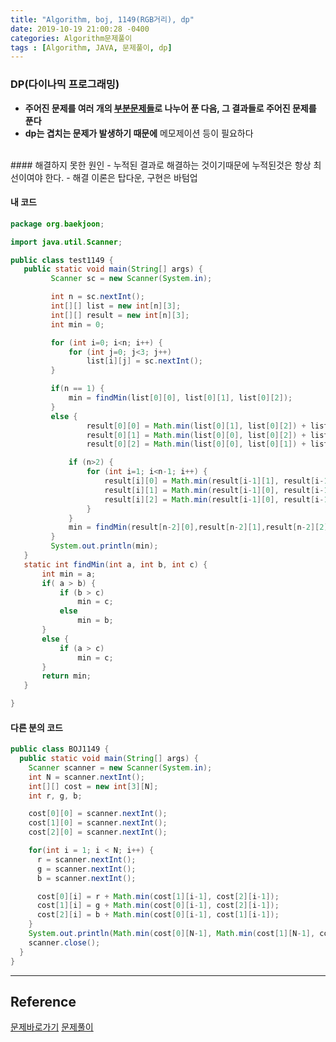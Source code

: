 ```yaml
---
title: "Algorithm, boj, 1149(RGB거리), dp"
date: 2019-10-19 21:00:28 -0400
categories: Algorithm문제풀이
tags : [Algorithm, JAVA, 문제풀이, dp]
---
```

### DP(다이나믹 프로그래밍)
- <b>주어진 문제를 여러 개의 <u>부분문제들</u>로 나누어 푼 다음, 그 결과들로 주어진 문제를 푼다</b>
- <b>dp는 겹치는 문제가 발생하기 때문에</b> 메모제이션 등이 필요하다
<br>
#### 해결하지 못한 원인
- 누적된 결과로 해결하는 것이기때문에 누적된것은 항상 최선이여야 한다.
- 해결 이론은 탑다운, 구현은 바텀업

#### 내 코드
 ```java
 package org.baekjoon;

import java.util.Scanner;

public class test1149 {
	public static void main(String[] args) {
		  Scanner sc = new Scanner(System.in);

		  int n = sc.nextInt();
		  int[][] list = new int[n][3];
		  int[][] result = new int[n][3];
		  int min = 0;

		  for (int i=0; i<n; i++) {
			  for (int j=0; j<3; j++)
				  list[i][j] = sc.nextInt();
		  }

		  if(n == 1) {
			  min = findMin(list[0][0], list[0][1], list[0][2]);
		  }
		  else {
				  result[0][0] = Math.min(list[0][1], list[0][2]) + list[1][0];
				  result[0][1] = Math.min(list[0][0], list[0][2]) + list[1][1];
				  result[0][2] = Math.min(list[0][0], list[0][1]) + list[1][2];

			  if (n>2) {
				  for (int i=1; i<n-1; i++) {
					  result[i][0] = Math.min(result[i-1][1], result[i-1][2]) + list[i+1][0];
					  result[i][1] = Math.min(result[i-1][0], result[i-1][2]) + list[i+1][1];
					  result[i][2] = Math.min(result[i-1][0], result[i-1][1]) + list[i+1][2];
				  }
			  }
			  min = findMin(result[n-2][0],result[n-2][1],result[n-2][2]);
		  }
		  System.out.println(min);
	}
	static int findMin(int a, int b, int c) {
		int min = a;
		if( a > b) {
			if (b > c)
				min = c;
			else
				min = b;
		}
		else {
			if (a > c)
				min = c;
		}
		return min;
	}

}
 ```

#### 다른 분의 코드
```java
public class BOJ1149 {
  public static void main(String[] args) {
    Scanner scanner = new Scanner(System.in);
    int N = scanner.nextInt();
    int[][] cost = new int[3][N];
    int r, g, b;

    cost[0][0] = scanner.nextInt();
    cost[1][0] = scanner.nextInt();
    cost[2][0] = scanner.nextInt();

    for(int i = 1; i < N; i++) {
      r = scanner.nextInt();
      g = scanner.nextInt();
      b = scanner.nextInt();

      cost[0][i] = r + Math.min(cost[1][i-1], cost[2][i-1]);
      cost[1][i] = g + Math.min(cost[0][i-1], cost[2][i-1]);
      cost[2][i] = b + Math.min(cost[0][i-1], cost[1][i-1]);
    }
    System.out.println(Math.min(cost[0][N-1], Math.min(cost[1][N-1], cost[2][N-1])));
    scanner.close();
  }
}

```

---
## Reference
[문제바로가기](https://www.acmicpc.net/problem/1149)
[문제풀이](https://spillmoon.tistory.com/176)
